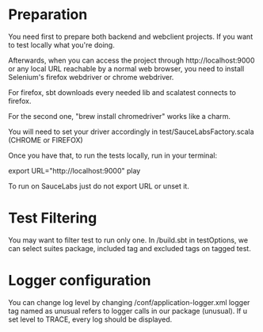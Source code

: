 Preparation
===========

You need first to prepare both backend and webclient projects. If you want to test locally what you're doing.

Afterwards, when you can access the project through http://localhost:9000 or any local URL reachable by a normal web
browser, you need to install Selenium's firefox webdriver or chrome webdriver.

For firefox, sbt downloads every needed lib and scalatest connects to firefox.

For the second one, "brew install chromedriver" works like a charm.

You will need to set your driver accordingly in test/SauceLabsFactory.scala (CHROME or FIREFOX)

Once you have that, to run the tests locally, run in your terminal:

export URL="http://localhost:9000"
play

To run on SauceLabs just do not export URL or unset it.

Test Filtering
==============

You may want to filter test to run only one. In /build.sbt in testOptions, we can select suites package, included tag
and excluded tags on tagged test.

Logger configuration
====================

You can change log level by changing /conf/application-logger.xml
logger tag named as unusual refers to logger calls in our package (unusual). If u set level to TRACE, every log should be
displayed.
